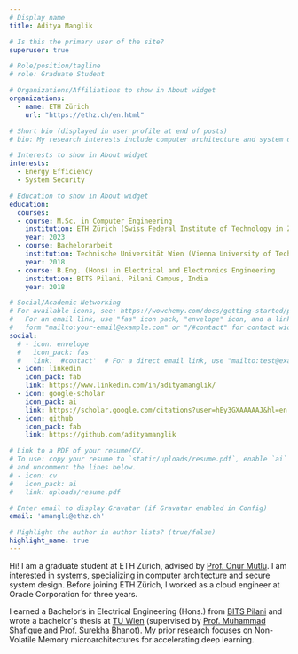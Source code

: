 ```yaml
---
# Display name
title: Aditya Manglik

# Is this the primary user of the site?
superuser: true

# Role/position/tagline
# role: Graduate Student

# Organizations/Affiliations to show in About widget
organizations:
  - name: ETH Zürich
    url: "https://ethz.ch/en.html"

# Short bio (displayed in user profile at end of posts)
# bio: My research interests include computer architecture and system design.

# Interests to show in About widget
interests:
  - Energy Efficiency
  - System Security

# Education to show in About widget
education:
  courses:
  - course: M.Sc. in Computer Engineering
    institution: ETH Zürich (Swiss Federal Institute of Technology in Zürich), Switzerland
    year: 2023
  - course: Bachelorarbeit
    institution: Technische Universität Wien (Vienna University of Technology), Austria
    year: 2018
  - course: B.Eng. (Hons) in Electrical and Electronics Engineering
    institution: BITS Pilani, Pilani Campus, India
    year: 2018

# Social/Academic Networking
# For available icons, see: https://wowchemy.com/docs/getting-started/page-builder/#icons
#   For an email link, use "fas" icon pack, "envelope" icon, and a link in the
#   form "mailto:your-email@example.com" or "/#contact" for contact widget.
social:
  # - icon: envelope
  #   icon_pack: fas
  #   link: '#contact'  # For a direct email link, use "mailto:test@example.org".
  - icon: linkedin
    icon_pack: fab
    link: https://www.linkedin.com/in/adityamanglik/
  - icon: google-scholar
    icon_pack: ai
    link: https://scholar.google.com/citations?user=hEy3GXAAAAAJ&hl=en
  - icon: github
    icon_pack: fab
    link: https://github.com/adityamanglik

# Link to a PDF of your resume/CV.
# To use: copy your resume to `static/uploads/resume.pdf`, enable `ai` icons in `params.toml`,
# and uncomment the lines below.
# - icon: cv
#   icon_pack: ai
#   link: uploads/resume.pdf

# Enter email to display Gravatar (if Gravatar enabled in Config)
email: 'amangli@ethz.ch'

# Highlight the author in author lists? (true/false)
highlight_name: true
---
```


Hi! I am a graduate student at ETH Zürich, advised by [Prof. Onur Mutlu](https://people.inf.ethz.ch/omutlu/). I am interested in systems, specializing in computer architecture and secure system design. Before joining ETH Zürich, I worked as a cloud engineer at Oracle Corporation for three years. 

I earned a Bachelor’s in Electrical Engineering (Hons.) from [BITS Pilani](https://en.wikipedia.org/wiki/Birla_Institute_of_Technology_and_Science,_Pilani) and wrote a bachelor's thesis at [TU Wien](https://en.wikipedia.org/wiki/TU_Wien) (supervised by [Prof. Muhammad Shafique](https://nyuad.nyu.edu/en/academics/divisions/engineering/faculty/muhammad-shafique.html) and [Prof. Surekha Bhanot](https://www.bits-pilani.ac.in/Pilani/surekha/profile)). My prior research focuses on Non-Volatile Memory microarchitectures for accelerating deep learning.
